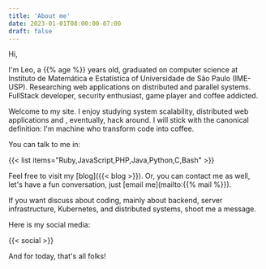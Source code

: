```yaml
---
title: 'About me'
date: 2023-01-01T08:00:00-07:00
draft: false
---
```


Hi,

I'm Leo, a {{% age %}} years old, graduated on computer science at Instituto de Matemática e Estatística of Universidade de São Paulo (IME-USP). Researching web applications on distributed and parallel systems. FullStack developer, security enthusiast, game player and coffee addicted.

Welcome to my site. I enjoy studying system scalability, distributed web applications and , eventually, hack around. I will stick with the canonical definition: I'm machine who transform code into coffee.

You can talk to me in:

{{< list items="Ruby,JavaScript,PHP,Java,Python,C,Bash" >}}

Feel free to visit my [blog]({{< blog >}}). Or, you can contact me as well, let's have a fun conversation, just [email me](mailto:{{% mail %}}).

If you want discuss about coding, mainly about backend, server infrastructure, Kubernetes, and distributed systems, shoot me a message.

Here is my social media:

{{< social >}}

And for today, that's all folks!
